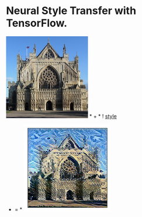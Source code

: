 # Neural Style Transfer with TensorFlow.

![content](https://github.com/vedesh95/Neural-Style-Transfer/blob/master/content.jpg) * + * ! [style](https://github.com/vedesh95/Neural-Style-Transfer/blob/master/style.jpg)
* = * ![result](https://github.com/vedesh95/Neural-Style-Transfer/blob/master/result.jpg)
